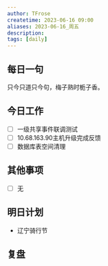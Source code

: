```yaml
---
author: TFrose
createtime: 2023-06-16 09:00
aliases: 2023-06-16_周五
description:
tags: [daily]
---
```


## 每日一句
只今只道只今句，梅子熟时栀子香。

## 今日工作
- [ ] 一级共享事件联调测试
- [ ] 10.68.163.90主机升级完成反馈
- [ ] 数据库表空间清理

## 其他事项
- [ ] 无

## 明日计划
- 辽宁骑行节

## 复盘

